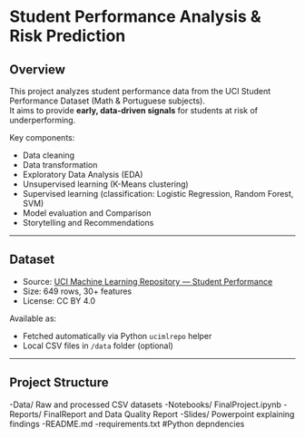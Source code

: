 # Student Performance Analysis & Risk Prediction

## Overview
This project analyzes student performance data from the UCI Student Performance Dataset (Math & Portuguese subjects).  
It aims to provide **early, data-driven signals** for students at risk of underperforming.  

Key components:
- Data cleaning 
- Data transformation
- Exploratory Data Analysis (EDA)
- Unsupervised learning (K-Means clustering)
- Supervised learning (classification: Logistic Regression, Random Forest, SVM)
- Model evaluation and Comparison
- Storytelling and Recommendations



---

## Dataset
- Source: [UCI Machine Learning Repository — Student Performance](https://archive.ics.uci.edu/ml/datasets/Student+Performance)  
- Size: 649 rows, 30+ features  
- License: CC BY 4.0  

Available as:
- Fetched automatically via Python `ucimlrepo` helper
- Local CSV files in `/data` folder (optional)

---

## Project Structure
-Data/ Raw and processed CSV datasets 
-Notebooks/ FinalProject.ipynb 
-Reports/ FinalReport and Data Quality Report
-Slides/ Powerpoint explaining findings
-README.md
-requirements.txt #Python depndencies 